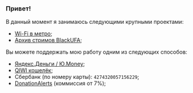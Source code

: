 ### Привет!

В данный момент я занимаюсь следующими крупными проектами:
* [Wi-Fi в метро](https://github.com/mosmetro-android/mosmetro-android);
* [Архив стримов BlackUFA](https://github.com/TheDrHax/BlackSilverUfa);

Вы можете поддержать мою работу одним из следующих способов:
* [Яндекс.Деньги / Ю.Money](https://yoomoney.ru/to/410014087156910);
* [QIWI кошелёк](https://my.qiwi.com/Dmytryi-KreG6l0snl);
* Сбербанк (по номеру карты): `4274320057156229`;
* [DonationAlerts](https://www.donationalerts.com/r/thedrhax) (коммиссия от 7%);
